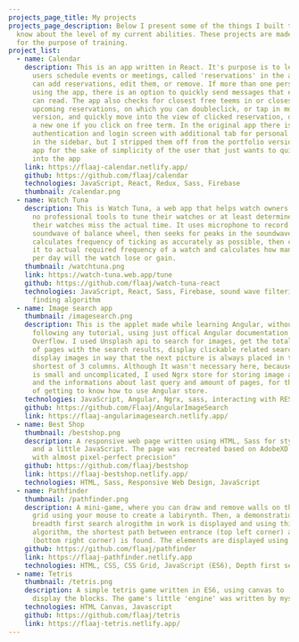 ```yaml
---
projects_page_title: My projects
projects_page_description: Below I present some of the things I built to let you
  know about the level of my current abilities. These projects are made purely
  for the purpose of training.
project_list:
  - name: Calendar
    description: This is an app written in React. It's purpose is to let
      users schedule events or meetings, called 'reservations' in the app. You
      can add reservations, edit them, or remove. If more than one person is
      using the app, there is an option to quickly send messages that everybody
      can read. The app also checks for closest free teems in or closest
      upcoming reservations, on which you can doubleclick, or tap in mobile
      version, and quickly move into the view of clicked reservation, or create
      a new one if you click on free term. In the original app there is an
      authentication and login screen with additional tab for personal settings
      in the sidebar, but I stripped them off from the portfolio version of the
      app for the sake of simplicity of the user that just wants to quickly look
      into the app
    link: https://flaaj-calendar.netlify.app/
    github: https://github.com/flaaj/calendar
    technologies: JavaScript, React, Redux, Sass, Firebase
    thumbnail: /calendar.png
  - name: Watch Tuna
    description: This is Watch Tuna, a web app that helps watch owners with
      no professional tools to tune their watches or at least determine how much
      their watches miss the actual time. It uses microphone to record the
      soundwave of balance wheel, then seeks for peaks in the soundwave,
      calculates frequency of ticking as accurately as possible, then compares
      it to actual required frequency of a watch and calculates how many seconds
      per day will the watch lose or gain.
    thumbnail: /watchtuna.png
    link: https://watch-tuna.web.app/tune
    github: https://github.com/flaaj/watch-tuna-react
    technologies: JavaScript, React, Sass, Firebase, sound wave filtering, peak
      finding algorithm
  - name: Image search app
    thumbnail: /imagesearch.png
    description: This is the applet made while learning Angular, without
      following any tutorial, using just offical Angular documentation and Stack
      Overflow. I used Unsplash api to search for images, get the total amount
      of pages with the search results, display clickable related searches and
      display images in way that the next picture is always placed in the
      shortest of 3 columns. Although It wasn't necessary here, because the app
      is small and uncomplicated, I used Ngrx store for storing image addresses
      and the informations about last query and amount of pages, for the purpose
      of getting to know how to use Angular store.
    technologies: JavaScript, Angular, Ngrx, sass, interacting with REST API
    github: https://github.com/Flaaj/AngularImageSearch
    link: https://flaaj-angularimagesearch.netlify.app/
  - name: Best Shop
    thumbnail: /bestshop.png
    description: A responsive web page written using HTML, Sass for styling
      and a little JavaScript. The page was recreated based on AdobeXD project
      with almost pixel-perfect precision"
    github: https://github.com/flaaj/bestshop
    link: https://flaaj-bestshop.netlify.app/
    technologies: HTML, Sass, Responsive Web Design, JavaScript
  - name: Pathfinder
    thumbnail: /pathfinder.png
    description: A mini-game, where you can draw and remove walls on the
      grid using your mouse to create a labirynth. Then, a demonstration of
      breadth first search alrogithm in work is displayed and using this
      algorithm, the shortest path between entrance (top left corner) and exit
      (bottom right corner) is found. The elements are displayed using CSS Grid
    github: https://github.com/flaaj/pathfinder
    link: https://flaaj-pathfinder.netlify.app
    technologies: HTML, CSS, CSS Grid, JavaScript (ES6), Depth first search algorithm
  - name: Tetris
    thumbnail: /tetris.png
    description: A simple tetris game written in ES6, using canvas to
      display the blocks. The game's little 'engine' was written by myself
    technologies: HTML Canvas, Javascript
    github: https://github.com/flaaj/tetris
    link: https://flaaj-tetris.netlify.app/
---
```

